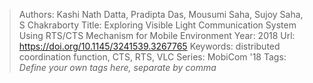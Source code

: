 > Authors: Kashi Nath Datta, Pradipta Das, Mousumi Saha, Sujoy Saha, S Chakraborty
> Title: Exploring Visible Light Communication System Using RTS/CTS Mechanism for Mobile Environment
> Year: 2018
> Url: https://doi.org/10.1145/3241539.3267765
> Keywords: distributed coordination function, CTS, RTS, VLC
> Series: MobiCom '18
> Tags: *Define your own tags here, separate by comma*